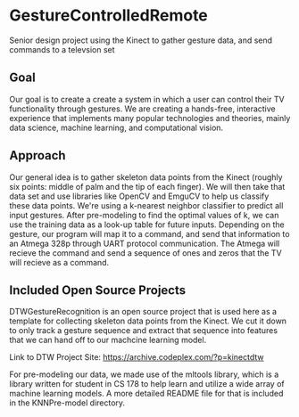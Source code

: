 # GestureControlledRemote
Senior design project using the Kinect to gather gesture data, and send commands to a televsion set


## Goal
Our goal is to create a create a system in which a user can control their TV functionality through gestures. We are creating a hands-free, interactive experience that implements many popular technologies and theories, mainly data science, machine learning, and computational vision.

## Approach
Our general idea is to gather skeleton data points from the Kinect (roughly six points: middle of palm and the tip of each finger). We will then take that data set and use libraries like OpenCV and EmguCV to help us classify these data points. We're using a k-nearest neighbor classifier to predict all input gestures. After pre-modeling to find the optimal values of k, we can use the training data as a look-up table for future inputs. Depending on the gesture, our program will map it to a command, and send that information to an Atmega 328p through UART protocol communication. The Atmega will recieve the command and send a sequence of ones and zeros that the TV will recieve as a command.

## Included Open Source Projects
DTWGestureRecognition is an open source project that is used here as a template for collecting skeleton data points from the Kinect. We cut it down to only track a gesture sequence and extract that sequence into features that we can hand off to our machcine learning model.

Link to DTW Project Site:
https://archive.codeplex.com/?p=kinectdtw

For pre-modeling our data, we made use of the mltools library, which is a library written for student in CS 178 to help learn and utilize a wide array of machine learning models. A more detailed README file for that is included in the KNNPre-model directory.
